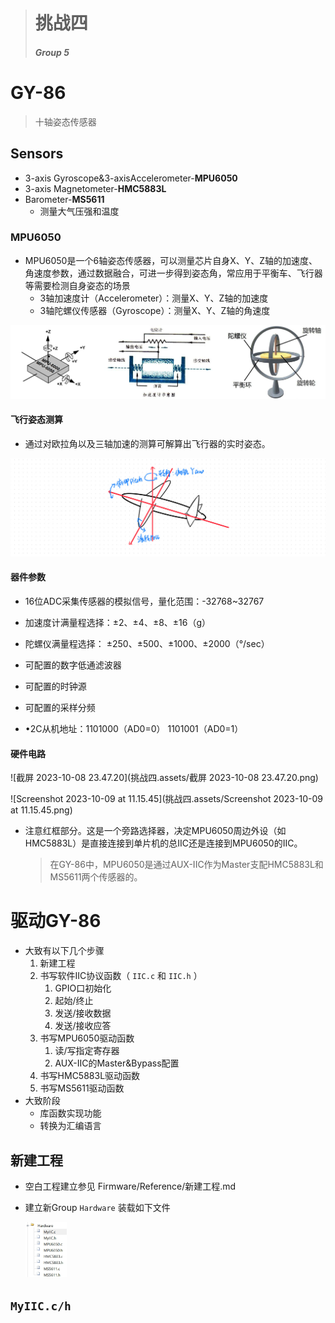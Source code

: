 > # 挑战四
>
> ##### Group 5

# GY-86

> 十轴姿态传感器

## Sensors

- 3-axis Gyroscope&3-axisAccelerometer-**MPU6050**
- 3-axis Magnetometer-**HMC5883L**
- Barometer-**MS5611**
    - 测量大气压强和温度

### MPU6050

- MPU6050是一个6轴姿态传感器，可以测量芯片自身X、Y、Z轴的加速度、角速度参数，通过数据融合，可进一步得到姿态角，常应用于平衡车、飞行器等需要检测自身姿态的场景
  - 3轴加速度计（Accelerometer）：测量X、Y、Z轴的加速度
  - 3轴陀螺仪传感器（Gyroscope）：测量X、Y、Z轴的角速度

![image-20231008220415723](挑战四.assets/image-20231008220415723.png)

#### 飞行姿态测算

- 通过对欧拉角以及三轴加速的测算可解算出飞行器的实时姿态。

![BF33CF4E-6A0B-402C-9581-4972C832417A_1_105_c](挑战四.assets/BF33CF4E-6A0B-402C-9581-4972C832417A_1_105_c.jpeg)

#### 器件参数

- 16位ADC采集传感器的模拟信号，量化范围：-32768~32767

- 加速度计满量程选择：±2、±4、±8、±16（g）

- 陀螺仪满量程选择： ±250、±500、±1000、±2000（°/sec）

- 可配置的数字低通滤波器

- 可配置的时钟源

- 可配置的采样分频

- •2C从机地址：1101000（AD0=0） 1101001（AD0=1）

#### 硬件电路

![截屏 2023-10-08 23.47.20](挑战四.assets/截屏 2023-10-08 23.47.20.png)

![Screenshot 2023-10-09 at 11.15.45](挑战四.assets/Screenshot 2023-10-09 at 11.15.45.png)

- 注意红框部分。这是一个旁路选择器，决定MPU6050周边外设（如HMC5883L）是直接连接到单片机的总IIC还是连接到MPU6050的IIC。

  > 在GY-86中，MPU6050是通过AUX-IIC作为Master支配HMC5883L和MS5611两个传感器的。







# 驱动GY-86

- 大致有以下几个步骤
  1. 新建工程
  2. 书写软件IIC协议函数（ `IIC.c` 和 `IIC.h` ）
     1. GPIO口初始化
     2. 起始/终止
     3. 发送/接收数据
     4. 发送/接收应答
  3. 书写MPU6050驱动函数
     1. 读/写指定寄存器
     2. AUX-IIC的Master&Bypass配置
  4. 书写HMC5883L驱动函数
  5. 书写MS5611驱动函数
- 大致阶段
  - 库函数实现功能
  - 转换为汇编语言

## 新建工程

- 空白工程建立参见 Firmware/Reference/新建工程.md

- 建立新Group `Hardware` 装载如下文件

  <img src="挑战四.assets/img_v2_8b1e6807-5de9-49c3-96bb-df70541053eg.jpg" alt="img_v2_8b1e6807-5de9-49c3-96bb-df70541053eg" style="zoom: 33%;" /> 



## `MyIIC.c/h`
